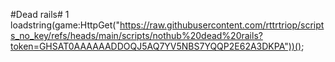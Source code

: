 #Dead rails#
1 loadstring(game:HttpGet("https://raw.githubusercontent.com/rttrtriop/scripts_no_key/refs/heads/main/scripts/nothub%20dead%20rails?token=GHSAT0AAAAAADDOQJ5AQ7YV5NBS7YQQP2E62A3DKPA"))();
